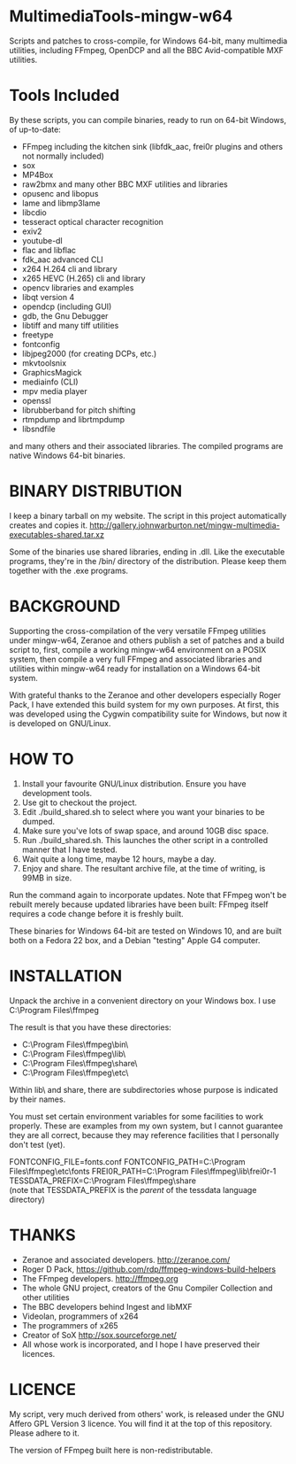 # MultimediaTools-mingw-w64
Scripts and patches to cross-compile, for Windows 64-bit, many multimedia utilities, including FFmpeg, OpenDCP and all the BBC Avid-compatible MXF utilities.

# Tools Included
By these scripts, you can compile binaries, ready to run on 64-bit Windows, of up-to-date:

* FFmpeg including the kitchen sink (libfdk_aac, frei0r plugins and others not normally included)
* sox
* MP4Box
* raw2bmx and many other BBC MXF utilities and libraries
* opusenc and libopus
* lame and libmp3lame
* libcdio
* tesseract optical character recognition
* exiv2
* youtube-dl
* flac and libflac
* fdk_aac advanced CLI
* x264 H.264 cli and library
* x265 HEVC (H.265) cli and library
* opencv libraries and examples
* libqt version 4
* opendcp (including GUI)
* gdb, the Gnu Debugger
* libtiff and many tiff utilities
* freetype
* fontconfig
* libjpeg2000 (for creating DCPs, etc.)
* mkvtoolsnix
* GraphicsMagick
* mediainfo (CLI)
* mpv media player
* openssl
* librubberband for pitch shifting
* rtmpdump and librtmpdump
* libsndfile

and many others and their associated libraries. The compiled programs are native Windows 64-bit binaries.

BINARY DISTRIBUTION
===================

I keep a binary tarball on my website. The script in this project automatically creates and copies it.
<a href="http://gallery.johnwarburton.net/mingw-multimedia-executables-shared.tar.xz">http://gallery.johnwarburton.net/mingw-multimedia-executables-shared.tar.xz</a>

Some of the binaries use shared libraries, ending in .dll. Like the executable programs, they're in the /bin/ directory of the distribution. Please keep them together with the .exe programs.


BACKGROUND
==========

Supporting the cross-compilation of the very versatile FFmpeg utilities under mingw-w64, Zeranoe and others publish a set of patches and a build script to, first, compile a working mingw-w64 environment on a POSIX system, then compile a very full FFmpeg and associated libraries and utilities within mingw-w64 ready for installation on a Windows 64-bit system.

With grateful thanks to the Zeranoe and other developers especially Roger Pack, I have extended this build system for my own purposes. At first, this was developed using the Cygwin compatibility suite for Windows, but now it is developed on GNU/Linux.


HOW TO
======

1. Install your favourite GNU/Linux distribution. Ensure you have development tools.
2. Use git to checkout the project.
3. Edit ./build_shared.sh to select where you want your binaries to be dumped.
4. Make sure you've lots of swap space, and around 10GB disc space.
5. Run ./build_shared.sh. This launches the other script in a controlled manner that I have tested.
6. Wait quite a long time, maybe 12 hours, maybe a day.
7. Enjoy and share. The resultant archive file, at the time of writing, is 99MB in size.

Run the command again to incorporate updates. Note that FFmpeg won't be rebuilt merely because updated libraries have been built: FFmpeg itself requires a code change before it is freshly built.

These binaries for Windows 64-bit are tested on Windows 10, and are built both on a Fedora 22 box, and a Debian "testing" Apple G4 computer.


INSTALLATION
============

Unpack the archive in a convenient directory on your Windows box. I use C:\Program Files\ffmpeg

The result is that you have these directories:
* C:\Program Files\ffmpeg\bin\
* C:\Program Files\ffmpeg\lib\
* C:\Program Files\ffmpeg\share\
* C:\Program Files\ffmpeg\etc\

Within lib\ and share\, there are subdirectories whose purpose is indicated by their names.

You must set certain environment variables for some facilities to work properly. These are examples from my own system, but I cannot guarantee they are all correct, because they may reference facilities that I personally don't test (yet).

FONTCONFIG_FILE=fonts.conf
FONTCONFIG_PATH=C:\Program Files\ffmpeg\etc\fonts
FREI0R_PATH=C:\Program Files\ffmpeg\lib\frei0r-1
TESSDATA_PREFIX=C:\Program Files\ffmpeg\share\
(note that TESSDATA_PREFIX is the *parent* of the tessdata language directory)



THANKS
======

* Zeranoe and associated developers. http://zeranoe.com/
* Roger D Pack, https://github.com/rdp/ffmpeg-windows-build-helpers
* The FFmpeg developers. http://ffmpeg.org
* The whole GNU project, creators of the Gnu Compiler Collection and other utilities
* The BBC developers behind Ingest and libMXF
* Videolan, programmers of x264
* The programmers of x265
* Creator of SoX http://sox.sourceforge.net/
* All whose work is incorporated, and I hope I have preserved their licences.


LICENCE
=======

My script, very much derived from others' work, is released under the GNU Affero GPL Version 3 licence. You will find it at the top of this repository. Please adhere to it.

The version of FFmpeg built here is non-redistributable.
